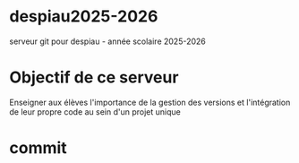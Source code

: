 # despiau2025-2026
serveur git pour despiau - année scolaire 2025-2026

# Objectif de ce serveur
Enseigner aux élèves l'importance de la gestion des versions et l'intégration de leur propre code au sein d'un projet unique

# commit
